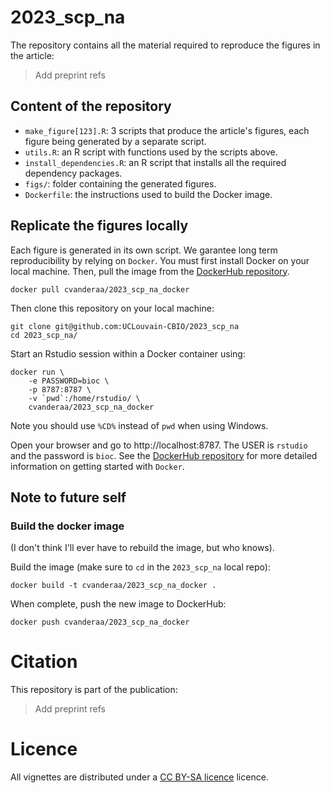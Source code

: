 # 2023_scp_na

The repository contains all the material required to reproduce the 
figures in the article:

>Add preprint refs

## Content of the repository

- `make_figure[123].R`: 3 scripts that produce the article's figures, 
  each figure being generated by a separate script.
- `utils.R`: an R script with functions used by the scripts above.
- `install_dependencies.R`: an R script that installs all the required
  dependency packages. 
- `figs/`: folder containing the generated figures. 
- `Dockerfile`: the instructions used to build the Docker image. 

## Replicate the figures locally

Each figure is generated in its own script. We garantee long term 
reproducibility by relying on `Docker`. You must first install 
Docker on your local machine. Then, pull the image from the
[DockerHub
repository](https://hub.docker.com/repository/docker/cvanderaa/2023_scp_na_docker).

```
docker pull cvanderaa/2023_scp_na_docker
```

Then clone this repository on your local machine:

```
git clone git@github.com:UCLouvain-CBIO/2023_scp_na
cd 2023_scp_na/
```

Start an Rstudio session within a Docker container using:

```
docker run \
    -e PASSWORD=bioc \
    -p 8787:8787 \
    -v `pwd`:/home/rstudio/ \ 
    cvanderaa/2023_scp_na_docker
```

Note you should use `%CD%` instead of `pwd` when using Windows. 

Open your browser and go to http://localhost:8787. The USER is
`rstudio` and the password is `bioc`. See the [DockerHub
repository](https://hub.docker.com/repository/docker/cvanderaa/2023_scp_na_docker)
for more detailed information on getting started with `Docker`.

## Note to future self

### Build the docker image

(I don't think I'll ever have to rebuild the image, but who knows). 

Build the image (make sure to `cd` in the `2023_scp_na` local repo):

```
docker build -t cvanderaa/2023_scp_na_docker .
```

When complete, push the new image to DockerHub:

```
docker push cvanderaa/2023_scp_na_docker
```

# Citation

This repository is part of the publication:

>Add preprint refs

# Licence

All vignettes are distributed under a 
[CC BY-SA licence](https://creativecommons.org/licenses/by-sa/2.0/) 
licence.

